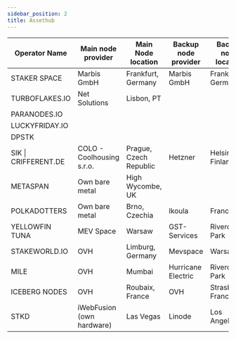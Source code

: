```yaml
---
sidebar_position: 2
title: Assethub
---
```


| Operator Name        | Main node provider        | Main Node location     | Backup node provider | Backup node location |
|----------------------|---------------------------|------------------------|----------------------|----------------------|
| STAKER SPACE         | Marbis GmbH               | Frankfurt, Germany     | Marbis GmbH          | Frankfurt, Germany   |
| TURBOFLAKES.IO       | Net Solutions             | Lisbon, PT             |                      |                      |
| PARANODES.IO         |                           |                        |                      |                      |
| LUCKYFRIDAY.IO       |                           |                        |                      |                      |
| DPSTK                |                           |                        |                      |                      |
| SIK \| CRIFFERENT.DE | COLO - Coolhousing s.r.o. | Prague, Czech Republic | Hetzner              | Helsinki, Finland    |
| METASPAN             | Own bare metal            | High Wycombe, UK       |                      |                      |
| POLKADOTTERS         | Own bare metal            | Brno, Czechia          | Ikoula               | France               |
| YELLOWFIN TUNA       | MEV Space                 | Warsaw                 | GST-Services         | Riverdale Park       |
| STAKEWORLD.IO        | OVH                       | Limburg, Germany       | Mevspace             | Warsaw               |
| MILE                 | OVH                       | Mumbai                 | Hurricane Electric   | Riverdale Park       |
| ICEBERG NODES        | OVH                       | Roubaix, France        | OVH                  | Strasburgo, France   |
| STKD                 | iWebFusion (own hardware) | Las Vegas              | Linode               | Los Angeles          |
